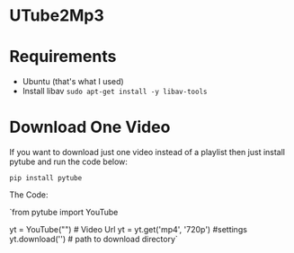 # UTube2Mp3

# Requirements
* Ubuntu (that's what I used)
* Install libav
`sudo apt-get install -y libav-tools`

# Download One Video

If you want to download just one video instead of a playlist then just install pytube and run the code below:

`pip install pytube`

The Code:

`from pytube import YouTube

yt = YouTube("") # Video Url
yt = yt.get('mp4', '720p') #settings
yt.download('') # path to download directory`
